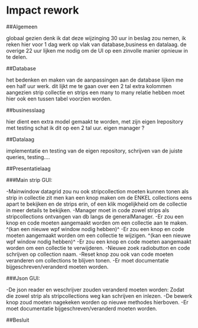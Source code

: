 ﻿# Impact rework

##Algemeen

globaal gezien denk ik dat deze wijzinging 30 uur in beslag zou nemen, ik reken hier voor 1 dag werk op vlak van database,business en datalaag.
de overige 22 uur lijken me nodig om de UI op een zinvolle manier opnieuw in te delen.

##Database

het bedenken en maken van de aanpassingen aan de database lijken me een half uur werk.
dit lijkt me te gaan over een 2 tal extra kolommen aangezien strip collectie en strips een many to many relatie hebben moet hier ook een tussen tabel voorzien worden.

##businesslaag

 hier dient een extra model gemaakt te worden, met zijn eigen Irepository met testing schat ik dit op een 2 tal uur.
eigen manager ?

##Datalaag

implementatie en testing van de eigen repository, schrijven van de juiste queries, testing....


##Presentatielaag

###Main strip GUI:

-Mainwindow datagrid zou nu ook stripcollection moeten kunnen tonen als strip in collectie zit
 men kan een knop maken om de ENKEL collections eens apart te bekijken en de strips erin,
 of een klik mogelijkheid om de collectie in meer details te bekijken.
 -Manager moet in code zowel strips als stripcollections ontvangen van db langs de generalManager.
 -Er zou een knop en code moeten aangemaakt worden om een collectie aan te maken.
   ^(kan een nieuwe wpf window nodig hebben)^
 -Er zou een knop en code moeten aangemaakt worden om een collectie te wijzigen.
   ^(kan een nieuwe wpf window nodig hebben)^
 -Er zou een knop en code moeten aangemaakt worden om een collectie te verwijderen.
 -Nieuwe zoek radiobutton en code schrijven op collection naam.
 -Reset knop zou ook van code moeten veranderen om collections te blijven tonen.
 -Er moet documentatie bijgeschreven/veranderd moeten worden.

###Json GUI:

-De json reader en weschrijver zouden veranderd moeten worden:
 Zodat die zowel strip als stripcollections weg kan schrijven en inlezen.
-De bewerk knop zoud moeten nagekeken worden op nieuwe methodes hierboven.
-Er moet documentatie bijgeschreven/veranderd moeten worden.


##Besluit
